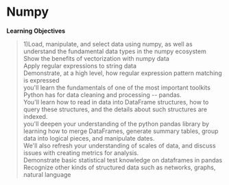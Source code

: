 # Numpy
**Learning Objectives**

>1)Load, manipulate, and select data using numpy, as well as understand the fundamental data types in the numpy ecosystem<br>
>Show the benefits of vectorization with numpy data<br>
>Apply regular expressions to string data<br>
>Demonstrate, at a high level, how regular expression pattern matching is expressed<br>
>you'll learn the fundamentals of one of the most important toolkits Python has for data cleaning and processing -- pandas.<br>
>You'll learn how to read in data into DataFrame structures, how to query these structures, and the details about such structures are indexed.<br>
>you'll deepen your understanding of the python pandas library by learning how to merge DataFrames, generate summary tables, group data into logical pieces, and manipulate dates.<br>
>We'll also refresh your understanding of scales of data, and discuss issues with creating metrics for analysis.<br>
>Demonstrate basic statistical test knowledge on dataframes in pandas<br>
>Recognize other kinds of structured data such as networks, graphs, natural language<br>

